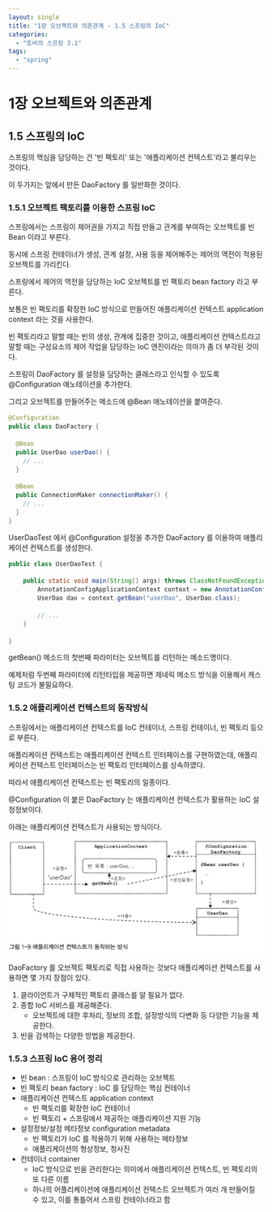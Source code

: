 ```yaml
---
layout: single
title: "1장 오브젝트와 의존관계 - 1.5 스프링의 IoC"
categories:
  - "토비의 스프링 3.1"
tags:
  - "spring"
---
```


# 1장 오브젝트와 의존관계

## 1.5 스프링의 IoC

스프링의 핵심을 담당하는 건 '빈 팩토리' 또는 '애플리케이션 컨텍스트'라고 불리우는 것이다.

이 두가지는 앞에서 만든 DaoFactory 를 일반화한 것이다.

### 1.5.1 오브젝트 팩토리를 이용한 스프링 IoC

스프링에서는 스프링이 제어권을 가지고 직접 만들고 관계를 부여하는 오브젝트를 빈 Bean 이라고 부른다.

동시에 스프링 컨테이너가 생성, 관계 설정, 사용 등을 제어해주는 제어의 역전이 적용된 오브젝트를 가리킨다.

스프링에서 제어의 역전을 담당하는 IoC 오브젝트를 빈 팩토리 bean factory 라고 부른다.

보통은 빈 팩토리를 확장한 IoC 방식으로 만들어진 애플리케이션 컨텍스트 application context 라는 것을 사용한다.

빈 팩토리라고 말할 때는 빈의 생성, 관계에 집중한 것이고, 애플리케이션 컨텍스트라고 말할 때는 구성요소의 제어 작업을 담당하는 IoC 엔진이라는 의마가 좀 더 부각된 것이다.

스프링이 DaoFactory 를 설정을 담당하는 클래스라고 인식할 수 있도록 @Configuration 애노테이션을 추가한다.

그리고 오브젝트를 만들어주는 메소드에 @Bean 애노테이션을 붙여준다.

```java
@Configuration
public class DaoFactory {

  @Bean
  public UserDao userDao() {
    // ...
  }

  @Bean
  public ConnectionMaker connectionMaker() {
    // ...
  }
}
```

UserDaoTest 에서 @Configuration 설정을 추가한 DaoFactory 를 이용하여 애플리케이션 컨텍스트를 생성한다.

```java
public class UserDaoTest {

	public static void main(String[] args) throws ClassNotFoundException, SQLException {
		AnnotationConfigApplicationContext context = new AnnotationConfigApplicationContext(DaoFactory.class);
		UserDao dao = context.getBean("userDao", UserDao.class);

		// ...
	}

}
```

getBean() 메소드의 첫번째 파라미터는 오브젝트를 리턴하는 메소드명이다.

예제처럼 두번째 파라미터에 리턴타입을 제공하면 제네릭 메소드 방식을 이용해서 캐스팅 코드가 불필요하다.

### 1.5.2 애플리케이션 컨텍스트의 동작방식

스프링에서는 애플리케이션 컨텍스트를 IoC 컨테이너, 스프링 컨테이너, 빈 팩토리 등으로 부른다.

애플리케이션 컨텍스트는 애플리케이션 컨텍스트 인터페이스를 구현하였는데, 애플리케이션 컨텍스트 인터페이스는 빈 팩토리 인터페이스를 상속하였다.

따라서 애플리케이션 컨텍스트는 빈 팩토리의 일종이다.

@Configuration 이 붙은 DaoFactory 는 애플리케이션 컨텍스트가 활용하는 IoC 설정정보이다.

아래는 애플리케이션 컨텍스트가 사용되는 방식이다.

[![application-context-work](/assets/images/posts/2022-11-04-toby-spring-01-1-5-ioc-of-spring/application-context-work.png)](/assets/images/posts/2022-11-04-toby-spring-01-1-5-ioc-of-spring/application-context-work.png)

DaoFactory 를 오브젝트 팩토리로 직접 사용하는 것보다 애플리케이션 컨텍스트를 사용하면 몇 가지 장점이 있다.

1. 클라이언트가 구체적인 팩토리 클래스를 알 필요가 없다.
1. 종합 IoC 서비스를 제공해준다.
    - 오브젝트에 대한 후처리, 정보의 조합, 설정방식의 다변화 등 다양한 기능을 제공한다.
1. 빈을 검색하는 다양한 방법을 제공한다.

### 1.5.3 스프링 IoC 용어 정리

- 빈 bean : 스프링이 IoC 방식으로 관리하는 오브젝트
- 빈 팩토리 bean factory : IoC 를 담당하는 핵심 컨테이너
- 애플리케이션 컨텍스트 application context
    - 빈 팩토리를 확장한 IoC 컨테이너
    - 빈 팩토리 + 스프링에서 제공하는 애플리케이션 지원 기능
- 설정정보/설정 메타정보 configuration metadata
    - 빈 팩토리가 IoC 를 적용하기 위해 사용하는 메타정보
    - 애플리케이션의 형상정보, 청사진
- 컨테이너 container
    - IoC 방식으로 빈을 관리한다는 의미에서 애플리케이션 컨텍스트, 빈 팩토리의 또 다른 이름
    - 하나의 어플리케이션에 애플리케이션 컨텍스트 오브젝트가 여러 개 만들어질 수 있고, 이를 통틀어서 스프링 컨테이너라고 함
